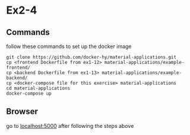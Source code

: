 # Ex2-4

## Commands
follow these commands to set up the docker image
```
git clone https://github.com/docker-hy/material-applications.git
cp <frontend Dockerfile from ex1-12> material-applications/example-frontend/
cp <backend Dockerfile from ex1-13> material-applications/example-backend/
cp <docker-compose file for this exercise> material-applications
cd material-applications
docker-compose up
```

## Browser
go to [localhost:5000](http://localhost:5000/) after following the steps above